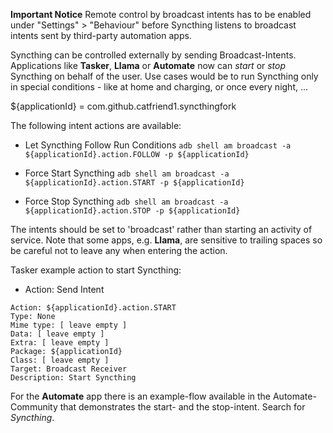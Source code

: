 **Important Notice**
Remote control by broadcast intents has to be enabled under "Settings" > "Behaviour" before Syncthing listens to broadcast intents sent by third-party automation apps.

Syncthing can be controlled externally by sending Broadcast-Intents. Applications like **Tasker**, **Llama** or **Automate** now can _start_ or _stop_ Syncthing on behalf of the user.
Use cases would be to run Syncthing only in special conditions - like at home and charging, or once every night, ...

${applicationId} = com.github.catfriend1.syncthingfork

The following intent actions are available:
* Let Syncthing Follow Run Conditions
`adb shell am broadcast -a ${applicationId}.action.FOLLOW -p ${applicationId}`

* Force Start Syncthing
`adb shell am broadcast -a ${applicationId}.action.START -p ${applicationId}`

* Force Stop Syncthing
`adb shell am broadcast -a ${applicationId}.action.STOP -p ${applicationId}`

The intents should be set to 'broadcast' rather than starting an activity of service. Note that some apps, e.g. **Llama**, are sensitive to trailing spaces so be careful not to leave any when entering the action.

Tasker example action to start Syncthing:
* Action: Send Intent
```
Action: ${applicationId}.action.START
Type: None
Mime type: [ leave empty ]
Data: [ leave empty ]
Extra: [ leave empty ]
Package: ${applicationId}
Class: [ leave empty ]
Target: Broadcast Receiver
Description: Start Syncthing
```

For the **Automate** app there is an example-flow available in the Automate-Community that demonstrates the start- and the stop-intent. Search for *Syncthing*.
